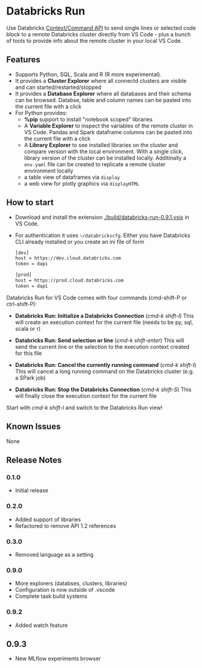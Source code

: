 # Databricks Run

Use Databricks [Context/Command API](https://docs.databricks.com/dev-tools/api/1.2/index.html#execution-context) to send single lines or selected code block to a remote Databricks cluster directly from VS Code - plus a bunch of tools to provide info about the remote cluster in your local VS Code.

## Features

- Supports Python, SQL, Scala and R (R more experimental).
- It provides a **Cluster Explorer** where all connectd clusters are visible and can started/restarted/stopped
- It provides a **Database Explorer** where all databases and their schema can be browsed. Databse, table and column names can be pasted into the current file with a click
- For Python provides:
    - **%pip** support to install "notebook scoped" libraries
    - A **Variable Explorer** to inspect the variables of the remote cluster in VS Code. Pandas and Spark dataframe columns can be pasted into the current file with a click
    - A **Library Explorer** to see installed libraries on the cluster and compare version with the local environment. With a single click, library version of the cluster can be installed locally. Additinally a `env.yaml` file can be created to replicate a remote cluster environment locally
    - a table view of dataframes via `display`
    - a web view for plotly graphics via `displayHTML`


## How to start

- Download and install the extension [./build/databricks-run-0.9.1.vsix](build/databricks-run-0.9.1.vsix) in VS Code.

- For authentication it uses `~/databrickscfg`. Either you have Databricks CLI already installed or you create an ini file of form

    ```bash
    [dev]
    host = https://dev.cloud.databricks.com
    token = dapi

    [prod]
    host = https://prod.cloud.databricks.com
    token = dapi
    ```

Databricks Run for VS Code comes with four commands (cmd-shift-P or ctrl-shift-P):

- **Databricks Run: Initialize a Databricks Connection** (*cmd-k shift-I*)
    This will create an execution context for the current file (needs to be py, sql, scala or r)

- **Databricks Run: Send selection or line** (*cmd-k shift-enter*)
    This will send the current line or the selection to the execution context created for this file

- **Databricks Run: Cancel the currently running command** (*cmd-k shift-I*)
    This will cancel a long running command on the Databricks cluster (e.g. a SPark job)

- **Databricks Run: Stop the Databricks Connection** (*cmd-k shift-S*)
    This will finally close the execution context for the current file

Start with *cmd-k shift-I* and switch to the Databricks Run view!


## Known Issues

None

## Release Notes

### 0.1.0

- Initial release

### 0.2.0

- Added support of libraries
- Refactored to remove API 1.2 references

### 0.3.0

- Removed language as a setting

### 0.9.0

- More explorers (databses, clusters, libraries)
- Configuration is now outside of .vscode
- Complete task build systems

### 0.9.2

- Added watch feature

## 0.9.3

- New MLflow experiments browser
